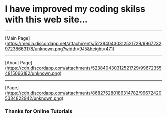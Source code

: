 # I have improved my coding skilss with this web site...

---

[Main Page] (https://media.discordapp.net/attachments/523840430312521729/996723297238663178/unknown.png?width=945&height=471)

---
[About Page] (https://cdn.discordapp.com/attachments/523840430312521729/996723554815066182/unknown.png)

---

[Page] (https://cdn.discordapp.com/attachments/868275280186314782/996724205334822942/unknown.png)

### Thanks for Online Tutorials